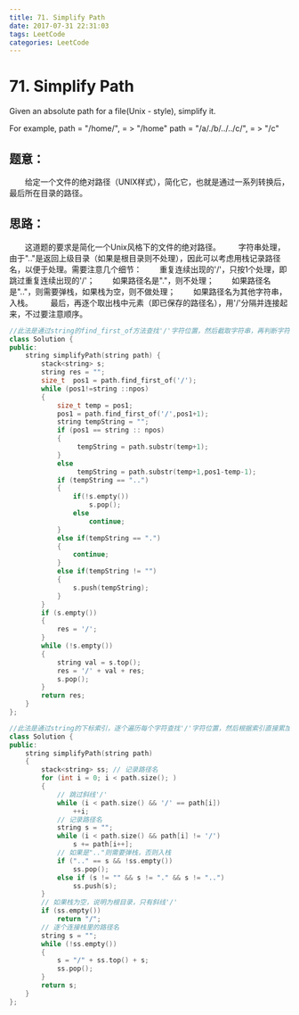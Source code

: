 ```yaml
---
title: 71. Simplify Path
date: 2017-07-31 22:31:03
tags: LeetCode
categories: LeetCode
---
```


# 71. Simplify Path

Given an absolute path for a file(Unix - style), simplify it.

For example,
path = "/home/", = > "/home"
path = "/a/./b/../../c/", = > "/c"

<!--more-->

## 题意：

　　给定一个文件的绝对路径（UNIX样式），简化它，也就是通过一系列转换后，最后所在目录的路径。

## 思路：

　　这道题的要求是简化一个Unix风格下的文件的绝对路径。
　　字符串处理，由于".."是返回上级目录（如果是根目录则不处理），因此可以考虑用栈记录路径名，以便于处理。需要注意几个细节：
　　重复连续出现的'/'，只按1个处理，即跳过重复连续出现的'/'；
　　如果路径名是"."，则不处理；
　　如果路径名是".."，则需要弹栈，如果栈为空，则不做处理；
　　如果路径名为其他字符串，入栈。
　　最后，再逐个取出栈中元素（即已保存的路径名），用'/'分隔并连接起来，不过要注意顺序。

```c++
//此法是通过string的find_first_of方法查找'/'字符位置，然后截取字符串，再判断字符串的形式，是否入栈，或者出栈，或者不做任何处理
class Solution {
public:
	string simplifyPath(string path) {
		stack<string> s;
		string res = "";
		size_t  pos1 = path.find_first_of('/');
		while (pos1!=string ::npos)
		{
			size_t temp = pos1;
			pos1 = path.find_first_of('/',pos1+1);
			string tempString = "";
			if (pos1 == string :: npos)
			{
				 tempString = path.substr(temp+1);
			}
			else
				 tempString = path.substr(temp+1,pos1-temp-1);
			if (tempString == "..")
			{
				if(!s.empty())
					s.pop();
				else
					continue;
			}
			else if(tempString == ".")
			{
				continue;
			}
			else if(tempString != "")
			{
				s.push(tempString);
			}
		}
		if (s.empty())
		{
			res = '/';
		}
		while (!s.empty())
		{
			string val = s.top();
			res = '/' + val + res;
			s.pop();
		}
		return res;
	}
};
```

```c++
//此法是通过string的下标索引，逐个遍历每个字符查找'/'字符位置，然后根据索引直接累加字符到下一个'/'字符处，得到目录字符串，再判断字符串的形式，是否入栈，或者出栈，或者不做任何处理
class Solution {
public:
	string simplifyPath(string path)
	{
		stack<string> ss; // 记录路径名
		for (int i = 0; i < path.size(); )
		{
			// 跳过斜线'/'
			while (i < path.size() && '/' == path[i])
				++i;
			// 记录路径名
			string s = "";
			while (i < path.size() && path[i] != '/')
				s += path[i++];
			// 如果是".."则需要弹栈，否则入栈
			if (".." == s && !ss.empty())
				ss.pop();
			else if (s != "" && s != "." && s != "..")
				ss.push(s);
		}
		// 如果栈为空，说明为根目录，只有斜线'/'
		if (ss.empty())
			return "/";
		// 逐个连接栈里的路径名
		string s = "";
		while (!ss.empty())
		{
			s = "/" + ss.top() + s;
			ss.pop();
		}
		return s;
	}
};
```

